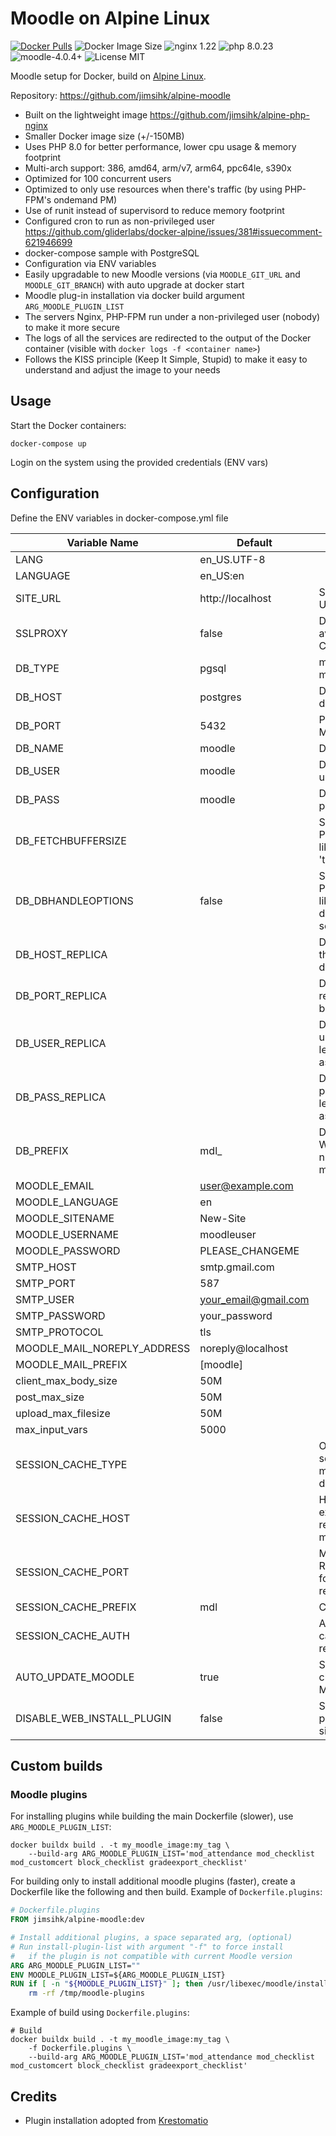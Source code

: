 # Moodle on Alpine Linux

[![Docker Pulls](https://img.shields.io/docker/pulls/jimsihk/alpine-moodle.svg)](https://hub.docker.com/r/jimsihk/alpine-moodle/)
![Docker Image Size](https://img.shields.io/docker/image-size/jimsihk/alpine-moodle)
![nginx 1.22](https://img.shields.io/badge/nginx-1.22-brightgreen.svg)
![php 8.0.23](https://img.shields.io/badge/php-8.0.23-brightgreen.svg)
![moodle-4.0.4+](https://img.shields.io/badge/moodle-4.0.4+-yellow)
![License MIT](https://img.shields.io/badge/license-MIT-blue.svg)

Moodle setup for Docker, build on [Alpine Linux](http://www.alpinelinux.org/).

Repository: https://github.com/jimsihk/alpine-moodle


* Built on the lightweight image https://github.com/jimsihk/alpine-php-nginx
* Smaller Docker image size (+/-150MB)
* Uses PHP 8.0 for better performance, lower cpu usage & memory footprint
* Multi-arch support: 386, amd64, arm/v7, arm64, ppc64le, s390x
* Optimized for 100 concurrent users
* Optimized to only use resources when there's traffic (by using PHP-FPM's ondemand PM)
* Use of runit instead of supervisord to reduce memory footprint
* Configured cron to run as non-privileged user https://github.com/gliderlabs/docker-alpine/issues/381#issuecomment-621946699
* docker-compose sample with PostgreSQL
* Configuration via ENV variables
* Easily upgradable to new Moodle versions (via `MOODLE_GIT_URL` and `MOODLE_GIT_BRANCH`) with auto upgrade at docker start 
* Moodle plug-in installation via docker build argument `ARG_MOODLE_PLUGIN_LIST`
* The servers Nginx, PHP-FPM run under a non-privileged user (nobody) to make it more secure
* The logs of all the services are redirected to the output of the Docker container (visible with `docker logs -f <container name>`)
* Follows the KISS principle (Keep It Simple, Stupid) to make it easy to understand and adjust the image to your needs

## Usage

Start the Docker containers:

    docker-compose up

Login on the system using the provided credentials (ENV vars)

## Configuration
Define the ENV variables in docker-compose.yml file

| Variable Name               | Default              | Description                                                                                    |
|-----------------------------|----------------------|------------------------------------------------------------------------------------------------|
| LANG                        | en_US.UTF-8          |                                                                                                |
| LANGUAGE                    | en_US:en             |                                                                                                |
| SITE_URL                    | http://localhost     | Sets the public site URL                                                                       |
| SSLPROXY                    | false                | Disable SSL proxy to avod site loop. Ej. Cloudfare                                             |
| DB_TYPE                     | pgsql                | mysqli - pgsql - mariadb                                                                       |
| DB_HOST                     | postgres             | Database hostname Ej. db container name                                                        |
| DB_PORT                     | 5432                 | PostgresSQL=5432 - MySQL/MariaDB=3306                                                          |
| DB_NAME                     | moodle               | Database name                                                                                  |
| DB_USER                     | moodle               | Database login username                                                                        |
| DB_PASS                     | moodle               | Database login password                                                                        |
| DB_FETCHBUFFERSIZE          |                      | Set to 0 if using PostgresSQL poolers like PgBouncer in 'transaction' mode                     |
| DB_DBHANDLEOPTIONS          | false                | Set to true if using PostgresSQL poolers like PgBouncer which does not support sending options |
| DB_HOST_REPLICA             |                      | Database hostname of the read-only replica database                                            |
| DB_PORT_REPLICA             |                      | Database port of replica, left it empty to be same as DB_PORT                                  |
| DB_USER_REPLICA             |                      | Database login username of replica, left it empty to be same as DB_USER                        |
| DB_PASS_REPLICA             |                      | Database login password of replica, left it empty to be same as DB_PASS                        |
| DB_PREFIX                   | mdl_                 | Database prefix. WARNING: don't use numeric values or moodle won't start                       |
| MOODLE_EMAIL                | user@example.com     |                                                                                                |
| MOODLE_LANGUAGE             | en                   |                                                                                                |
| MOODLE_SITENAME             | New-Site             |                                                                                                |
| MOODLE_USERNAME             | moodleuser           |                                                                                                |
| MOODLE_PASSWORD             | PLEASE_CHANGEME      |                                                                                                |
| SMTP_HOST                   | smtp.gmail.com       |                                                                                                |
| SMTP_PORT                   | 587                  |                                                                                                |
| SMTP_USER                   | your_email@gmail.com |                                                                                                |
| SMTP_PASSWORD               | your_password        |                                                                                                |
| SMTP_PROTOCOL               | tls                  |                                                                                                |
| MOODLE_MAIL_NOREPLY_ADDRESS | noreply@localhost    |                                                                                                |
| MOODLE_MAIL_PREFIX          | [moodle]             |                                                                                                |
| client_max_body_size        | 50M                  |                                                                                                |
| post_max_size               | 50M                  |                                                                                                |
| upload_max_filesize         | 50M                  |                                                                                                |
| max_input_vars              | 5000                 |                                                                                                |
| SESSION_CACHE_TYPE          |                      | Optionally sets shared session cache store: memcached, redis, database                         |
| SESSION_CACHE_HOST          |                      | Hostname of the external cache store, required for memcached and redis                         |
| SESSION_CACHE_PORT          |                      | Memcached=11211, Redis=6379, required for memcached and redis                                  |
| SESSION_CACHE_PREFIX        | mdl                  | Cache prefix                                                                                   |
| SESSION_CACHE_AUTH          |                      | Authentication key for cache store, may be required for redis                                  |
| AUTO_UPDATE_MOODLE          | true                 | Set to false to disable checking and updating Moodle at docker start                           |
| DISABLE_WEB_INSTALL_PLUGIN  | false                | Set to true to disable plugin installation via site admin UI                                   |

## Custom builds
### Moodle plugins

For installing plugins while building the main Dockerfile (slower), use `ARG_MOODLE_PLUGIN_LIST`:
```
docker buildx build . -t my_moodle_image:my_tag \
    --build-arg ARG_MOODLE_PLUGIN_LIST='mod_attendance mod_checklist mod_customcert block_checklist gradeexport_checklist'
```
For building only to install additional moodle plugins (faster), create a Dockerfile like the following and then build.
Example of `Dockerfile.plugins`:
```dockerfile
# Dockerfile.plugins
FROM jimsihk/alpine-moodle:dev

# Install additional plugins, a space separated arg, (optional)
# Run install-plugin-list with argument "-f" to force install 
#   if the plugin is not compatible with current Moodle version
ARG ARG_MOODLE_PLUGIN_LIST=""
ENV MOODLE_PLUGIN_LIST=${ARG_MOODLE_PLUGIN_LIST}
RUN if [ -n "${MOODLE_PLUGIN_LIST}" ]; then /usr/libexec/moodle/install-plugin-list -p "${MOODLE_PLUGIN_LIST}"; fi && \
    rm -rf /tmp/moodle-plugins
```
Example of build using `Dockerfile.plugins`:
```
# Build
docker buildx build . -t my_moodle_image:my_tag \
    -f Dockerfile.plugins \
    --build-arg ARG_MOODLE_PLUGIN_LIST='mod_attendance mod_checklist mod_customcert block_checklist gradeexport_checklist'
```
## Credits
- Plugin installation adopted from [Krestomatio](https://github.com/krestomatio/container_builder/tree/master/moodle)